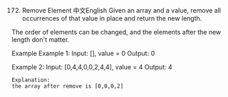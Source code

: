 172. Remove Element
中文English
Given an array and a value, remove all occurrences of that value in place and return the new length.

The order of elements can be changed, and the elements after the new length don't matter.

Example
Example 1:
	Input: [], value = 0
	Output: 0


Example 2:
	Input:  [0,4,4,0,0,2,4,4], value = 4
	Output: 4
	
	Explanation: 
	the array after remove is [0,0,0,2]

